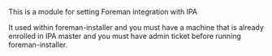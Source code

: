 This is a module for setting Foreman integration with IPA

It used within foreman-installer and you must have a machine that is already
enrolled in IPA master and you must have admin ticket before running 
foreman-installer.
